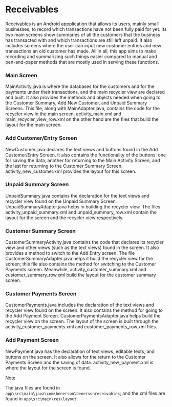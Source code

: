 # Receivables

Receivables is an Android appplication that allows its users, mainly
small businesses, to record which transactions have not been fully paid
for yet. Its two main screens show summaries of all the customers that
the business has transacted with and which transactions are still left
unpaid. It also includes screens where the user can input new customer
entries and new transactions an old customer has made. All in all, this
app aims to make recording and summarizing such things easier compared
to manual and pen-and-paper methods that are mostly used in serving
these functions.

### Main Screen
MainActivity.java is where the databases for the customers and for the
payments under their transactions, and the main recycler view are
declared and built. It also provides the methods and objects needed
when going to the Customer Summary, Add New Customer, and Unpaid Summary
Screens. This file, along with MainAdapter.java, contains the code for
the recycler view in the main screen. activity_main.xml and
main_recycler_view_row.xml on the other hand are the files that build
the layout for the main screen.

### Add Customer/Entry Screen
NewCustomer.java declares the text views and buttons found in the Add
Customer/Entry Screen. It also contains the functionality of the buttons:
one for saving the data, another for returning to the Main Activity Screen,
and the last for returning to the Customer Summary Screen.
activity_new_customer.xml provides the layout for this screen.

### Unpaid Summary Screen
UnpaidSummary.java contains the declaration for the text views and recycler
view found on the Unpaid Summary Screen. UnpaidSummaryAdapter.java helps in
building the recycler view. The files activity_unpaid_summary.xml and
unpaid_summary_row.xml contain the layout for the screen and the recycler
view respectively.

### Customer Summary Screen
CustomerSummaryActivity.java contains the code that declares its recycler
view and other views (such as the text views) found in the screen. It also
provides a method to switch to the Add Entry screen. The file
CustomerSummaryAdapter.java helps it build the recycler view for the screen;
this file also contains the method for switching to the Customer Payments
screen. Meanwhile, activity_customer_summary.xml and customer_summary_row.xml
build the layout for the customer summary screen.

### Customer Payments Screen
CustomerPayments.java includes the declaration of the text views and recycler
view found on the screen. It also contains the method for going to the Add
Payment Screen. CustomerPaymentsAdapter.java helps build the recycler view
on the screen. The layout of the screen is built through the
activity_customer_payments.xml and customer_payments_row.xml files.

### Add Payment Screen
NewPayment.java has the declaration of text views, editable texts, and buttons
on the screen. It also allows for the return to the Customer Payments Screen and
the saving of data. activity_new_payment.xml is where the layout for the screen
is found.

> [!NOTE]
> The java files are found in `app\src\main\java\com\benerson\benersonreceivables`; and the xml files are found in `app\src\main\res\layout`
